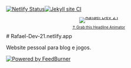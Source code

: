 [![Netlify Status](https://api.netlify.com/api/v1/badges/8354add0-642f-405d-988f-6b4630e4c5aa/deploy-status)](https://app.netlify.com/sites/rafael-dev-21/deploys)[![Jekyll site CI](https://github.com/Rafael-Dev-21/Rafael-Dev-21.github.io/actions/workflows/jekyll.yml/badge.svg)](https://github.com/Rafael-Dev-21/Rafael-Dev-21.github.io/actions/workflows/jekyll.yml)

<p style="margin-top:10px; margin-bottom:0; padding-bottom:0; text-align:center; line-height:0"><a target="_blank" href="http://feeds.feedburner.com/~r/RafaelDev21/~6/1"><img src="http://feeds.feedburner.com/RafaelDev21.1.gif" alt="Rafael Dev 21" style="border:0"></a></p><p style="margin-top:5px; padding-top:0; font-size:x-small; text-align:center"><a href="https://feedburner.google.com/fb/a/headlineanimator/install?id=9us679iuunabsqrgths8fv6cvs&amp;w=1" onclick="window.open(this.href, 'haHowto', 'width=520,height=600,toolbar=no,address=no,resizable=yes,scrollbars'); return false" target="_blank">&uarr; Grab this Headline Animator</a></p>
# Rafael-Dev-21.netlify.app

Website pessoal para blog e jogos.

<p><a href="https://feedburner.google.com" target="_blank" rel="nofollow noopener"><img src="https://feedburner.google.com/fb/images/pub/powered_by_fb.gif" alt="Powered by FeedBurner" style="border:0"/></a></p>
